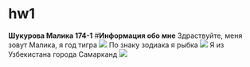 # hw1
**Шукурова Малика 174-1**
#**Информация обо мне**
Здраствуйте, меня зовут Малика, я год тигра ![](https://s1.1zoom.ru/big0/729/Tigers_Painting_Art_Head_White_Glance_533926_1280x954.jpg)
По знаку зодиака я рыбка ![](https://www.1zoom.ru/%D0%96%D0%B8%D0%B2%D0%BE%D1%82%D0%BD%D1%8B%D0%B5/%D0%BE%D0%B1%D0%BE%D0%B8/500684/z5836/.jpg) 
Я из Узбекистана города Самарканд ![](https://www.youtube.com/watch?v=o5co6Rc3THY.)


